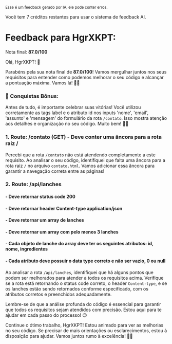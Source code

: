 <sup>Esse é um feedback gerado por IA, ele pode conter erros.</sup>

Você tem 7 créditos restantes para usar o sistema de feedback AI.

# Feedback para HgrXKPT:

Nota final: **87.0/100**

Olá, HgrXKPT! 🚀

Parabéns pela sua nota final de **87.0/100**! Vamos mergulhar juntos nos seus requisitos para entender como podemos melhorar o seu código e alcançar a pontuação máxima. Vamos lá! 🕵️‍♂️

### 🎉 Conquistas Bônus:
Antes de tudo, é importante celebrar suas vitórias! Você utilizou corretamente as tags label e o atributo id nos inputs 'nome', 'email', 'assunto' e 'mensagem' do formulário da rota `/contato`. Isso mostra atenção aos detalhes e organização no seu código. Muito bem! 👏🏼

### 1. Route: /contato (GET) - Deve conter uma âncora para a rota raiz /
Percebi que a rota `/contato` não está atendendo completamente a este requisito. Ao analisar o seu código, identifiquei que falta uma âncora para a rota raiz `/` no arquivo `contato.html`. Vamos adicionar essa âncora para garantir a navegação correta entre as páginas!

### 2. Route: /api/lanches
#### - Deve retornar status code 200
#### - Deve retornar header Content-type application/json
#### - Deve retornar um array de lanches
#### - Deve retornar um array com pelo menos 3 lanches
#### - Cada objeto de lanche do array deve ter os seguintes atributos: id, nome, ingredientes
#### - Cada atributo deve possuir o data type correto e não ser vazio, 0 ou null
Ao analisar a rota `/api/lanches`, identifiquei que há alguns pontos que podem ser melhorados para atender a todos os requisitos acima. Verifique se a rota está retornando o status code correto, o header `Content-type`, e se os lanches estão sendo retornados conforme especificado, com os atributos corretos e preenchidos adequadamente.

Lembre-se de que a análise profunda do código é essencial para garantir que todos os requisitos sejam atendidos com precisão. Estou aqui para te ajudar em cada passo do processo! 😉

Continue o ótimo trabalho, HgrXKPT! Estou animado para ver as melhorias no seu código. Se precisar de mais orientações ou esclarecimentos, estou à disposição para ajudar. Vamos juntos rumo à excelência! 🚀💡